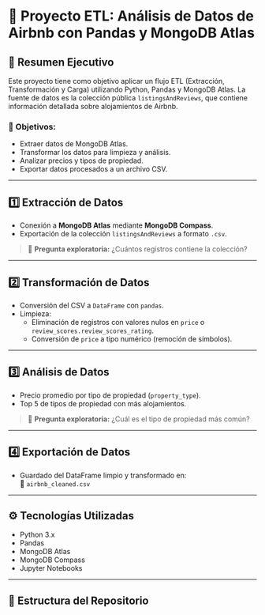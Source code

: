 # 🏡 Proyecto ETL: Análisis de Datos de Airbnb con Pandas y MongoDB Atlas

## 📌 Resumen Ejecutivo

Este proyecto tiene como objetivo aplicar un flujo ETL (Extracción, Transformación y Carga) utilizando Python, Pandas y MongoDB Atlas. La fuente de datos es la colección pública `listingsAndReviews`, que contiene información detallada sobre alojamientos de Airbnb.

### 🎯 Objetivos:
- Extraer datos de MongoDB Atlas.
- Transformar los datos para limpieza y análisis.
- Analizar precios y tipos de propiedad.
- Exportar datos procesados a un archivo CSV.

---

## 1️⃣ Extracción de Datos

- Conexión a **MongoDB Atlas** mediante **MongoDB Compass**.
- Exportación de la colección `listingsAndReviews` a formato `.csv`.

> 💬 **Pregunta exploratoria:** ¿Cuántos registros contiene la colección?

---

## 2️⃣ Transformación de Datos

- Conversión del CSV a `DataFrame` con `pandas`.
- Limpieza:
  - Eliminación de registros con valores nulos en `price` o `review_scores.review_scores_rating`.
  - Conversión de `price` a tipo numérico (remoción de símbolos).

---

## 3️⃣ Análisis de Datos

- Precio promedio por tipo de propiedad (`property_type`).
- Top 5 de tipos de propiedad con más alojamientos.

> 💬 **Pregunta exploratoria:** ¿Cuál es el tipo de propiedad más común?

---

## 4️⃣ Exportación de Datos

- Guardado del DataFrame limpio y transformado en:  
  📄 `airbnb_cleaned.csv`

---

## ⚙️ Tecnologías Utilizadas

- Python 3.x  
- Pandas  
- MongoDB Atlas  
- MongoDB Compass  
- Jupyter Notebooks

---

## 📁 Estructura del Repositorio

